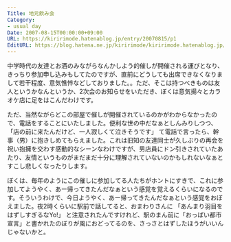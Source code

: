 ```yaml
---
Title: 地元飲み会
Category:
- usual day
Date: 2007-08-15T00:00:00+09:00
URL: https://kiririmode.hatenablog.jp/entry/20070815/p1
EditURL: https://blog.hatena.ne.jp/kiririmode/kiririmode.hatenablog.jp/atom/entry/8454420450078216956
---
```


中学時代の友達とお酒のみながらなんかしよう的催しが開催される運びとなり、きっちり参加申し込みもしてたのですが、直前にどうしても出席できなくなりまして若干程度、意気憔悴などしておりました。。ただ、そこは持つべきものは友人というかなんというか、2次会のお知らせをいただき、ぼくは意気揚々とカラオケ店に足をはこんだわけです。


ただ、当然ながらどこの部屋で催しが開催されているのかがわからなかったので、電話をすることにいたしました。便利な世の中だなぁとしんみりしつつ、
「店の前に来たんだけど、一人寂しくて泣きそうです」
て電話で言ったら、幹事（男）に抱きしめてもらえました。これは旧知の友達同士が久しぶりの再会を祝い抱擁を交わす感動的なシーンなわけですが、男店員にドン引きされていたあたり、友情というものがまだまだ十分に理解されていないのかもしれないなぁとすこし悲しくなったりします。


ぼくは、毎年のようにこの催しに参加してる人たちがホントにすきで、これに参加してようやく、あー帰ってきたんだなぁという感覚を覚えるくらいになるのです。そういうわけで、今日ようやく、あー帰ってきたんだなぁという感覚をおぼえました。夜2時くらいに駅前で話してると、おまわりさんに
「あんまり羽目をはずしすぎるなYo!」
と注意されたんですけれど、駅のまん前に「おっぱい都市宣言」と書かれたのぼりが風におどってるのを、さっさとはずしたほうがいいんじゃないかと。

